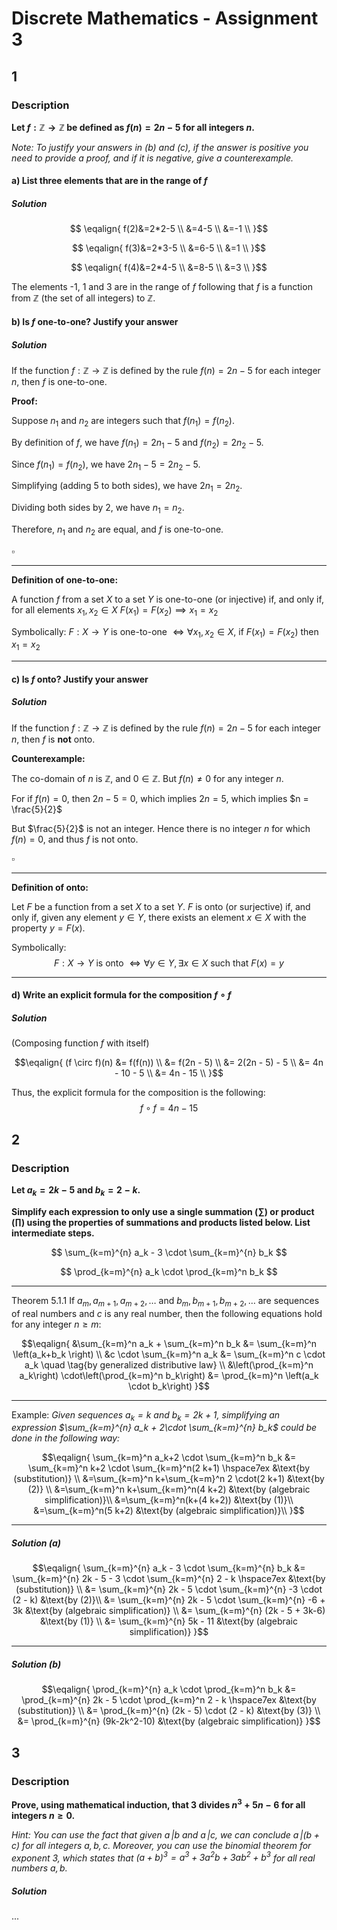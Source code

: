 # Discrete Mathematics - Assignment 3
## 1
### Description
**Let $f : \mathbb{Z} \rightarrow \mathbb{Z}$ be defined as $f(n) = 2 n - 5$ for all integers $n$.**

*Note: To justify your answers in (b) and (c), if the answer is positive you need to provide a proof, and if it is negative, give a counterexample.*

#### a) **List three elements that are in the range of $f$**
##### Solution
$$ \eqalign{
f(2)&=2*2-5 \\
&=4-5 \\
&=-1 \\
}$$

$$ \eqalign{
f(3)&=2*3-5 \\
&=6-5 \\
&=1 \\
}$$

$$ \eqalign{
f(4)&=2*4-5 \\
&=8-5 \\
&=3 \\
}$$

The elements -1, 1 and 3 are in the range of $f$ following that $f$ is a function from $\mathbb{Z}$ (the set of all integers) to $\mathbb{Z}$.

#### b) **Is $f$ one-to-one? Justify your answer**
##### Solution
If the function $f: \mathbb{Z} \rightarrow \mathbb{Z}$ is defined by the rule $f(n) = 2n - 5$ for each integer $n$, then $f$ is one-to-one.

**Proof:**

Suppose $n_1$ and $n_2$ are integers such that $f(n_1) = f(n_2)$. 

By definition of $f$, we have $f(n_1) = 2n_1 - 5$ and $f(n_2) = 2n_2 - 5$.

Since $f(n_1) = f(n_2)$, we have $2n_1 - 5 = 2n_2 - 5$.

Simplifying (adding 5 to both sides), we have $2n_1 = 2n_2$.

Dividing both sides by 2, we have $n_1 = n_2$.

Therefore, $n_1$ and $n_2$ are equal, and $f$ is one-to-one. 

$\square$

---
**Definition of one-to-one:**

A function $f$ from a set $X$ to a set $Y$ is one-to-one (or injective) if, and only if, for all elements $x_1, x_2 \in X$
$F(x_1) = F(x_2) \implies x_1 = x_2$

Symbolically:
$F: X \rightarrow Y$ is one-to-one $\iff \forall x_1, x_2 \in X$, if $F(x_1) = F(x_2)$ then $x_1 = x_2$

---
#### c) **Is $f$ onto? Justify your answer**
##### Solution
If the function $f: \mathbb{Z} \rightarrow \mathbb{Z}$ is defined by the rule $f(n) = 2n - 5$ for each integer $n$, then $f$ is **not** onto.

**Counterexample:**

The co-domain of $n$ is $\mathbb{Z}$, and $0 \in \mathbb{Z}$.
But $f(n) \neq 0$ for any integer $n$.

For if $f(n) = 0$, then $2n - 5 = 0$, which implies $2n = 5$, which implies $n = \frac{5}{2}$

But $\frac{5}{2}$ is not an integer. Hence there is no integer $n$ for which $f(n) = 0$, and thus $f$ is not onto.

$\square$

---
**Definition of onto:**

Let $F$ be a function from a set $X$ to a set $Y$. $F$ is onto (or surjective) if, and only if, given any element $y \in Y$, there exists an element $x \in X$ with the property $y = F(x)$.

Symbolically:
$$F: X \rightarrow Y \text{ is onto } \iff \forall y \in Y, \exists x \in X \text{ such that } F(x) = y$$

---
#### d) **Write an explicit formula for the composition $f \circ f$**
##### Solution
(Composing function $f$ with itself)

$$\eqalign{
(f \circ f)(n) &= f(f(n)) \\
&= f(2n - 5) \\
&= 2(2n - 5) - 5 \\
&= 4n - 10 - 5 \\
&= 4n - 15 \\
}$$

Thus, the explicit formula for the composition is the following:
$$f \circ f = 4n - 15$$

## 2
### Description
**Let $a_k = 2 k - 5$ and $b_k = 2 - k$.**

**Simplify each expression to only use a single summation ($\sum$) or product ($\prod$) using the properties of summations and products listed below. List intermediate steps.**

$$
\sum_{k=m}^{n} a_k - 3 \cdot \sum_{k=m}^{n} b_k
$$

$$
\prod_{k=m}^{n} a_k  \cdot \prod_{k=m}^n b_k
$$

---
Theorem 5.1.1
If $a_m, a_{m+1}, a_{m+2}, \ldots$ and $b_m, b_{m+1}, b_{m+2}, \ldots$ are sequences of real numbers and $c$ is any real number, then the following equations hold for any integer $n \geq m$:

$$\eqalign{
&\sum_{k=m}^n a_k + \sum_{k=m}^n b_k &= \sum_{k=m}^n \left(a_k+b_k \right) \\
&c \cdot \sum_{k=m}^n a_k &= \sum_{k=m}^n c \cdot a_k \quad \tag{by generalized distributive law} \\
&\left(\prod_{k=m}^n a_k\right) \cdot\left(\prod_{k=m}^n b_k\right) &= \prod_{k=m}^n \left(a_k \cdot b_k\right)
}$$

---
Example:
*Given sequences $a_k = k$ and $b_k = 2 k + 1$, simplifying an expression $\sum_{k=m}^{n} a_k + 2\cdot \sum_{k=m}^{n} b_k$ could be done in the following way:*

$$\eqalign{
\sum_{k=m}^n a_k+2 \cdot \sum_{k=m}^n b_k &= \sum_{k=m}^n k+2 \cdot \sum_{k=m}^n(2 k+1) \hspace7ex &\text{by (substitution)} \\
&=\sum_{k=m}^n k+\sum_{k=m}^n 2 \cdot(2 k+1) &\text{by (2)} \\
&=\sum_{k=m}^n k+\sum_{k=m}^n(4 k+2) &\text{by (algebraic simplification)}\\
&=\sum_{k=m}^n(k+(4 k+2)) &\text{by (1)}\\
&=\sum_{k=m}^n(5 k+2) &\text{by (algebraic simplification)}\\
}$$

---
##### Solution (a)
$$\eqalign{
\sum_{k=m}^{n} a_k - 3 \cdot \sum_{k=m}^{n} b_k &= \sum_{k=m}^{n} 2k - 5 - 3 \cdot \sum_{k=m}^{n} 2 - k \hspace7ex &\text{by (substitution)} \\
&= \sum_{k=m}^{n} 2k - 5 \cdot \sum_{k=m}^{n} -3 \cdot (2 - k) &\text{by (2)}\\
&= \sum_{k=m}^{n} 2k - 5 \cdot \sum_{k=m}^{n} -6 + 3k &\text{by (algebraic simplification)} \\
&= \sum_{k=m}^{n} (2k - 5 + 3k-6) &\text{by (1)} \\
&= \sum_{k=m}^{n} 5k - 11 &\text{by (algebraic simplification)}
}$$

---
##### Solution (b)
$$\eqalign{
\prod_{k=m}^{n} a_k  \cdot \prod_{k=m}^n b_k &= \prod_{k=m}^{n} 2k - 5 \cdot \prod_{k=m}^n 2 - k \hspace7ex &\text{by (substitution)} \\
&= \prod_{k=m}^{n} (2k - 5) \cdot (2 - k) &\text{by (3)} \\
&= \prod_{k=m}^{n} (9k-2k^2-10) &\text{by (algebraic simplification)}
}$$

## 3
### Description
**Prove, using mathematical induction, that $3$ divides $n^3 + 5n - 6$ for all integers $n\geq 0$.**

*Hint: You can use the fact that given $a \,| b$ and $a \,| c$, we can conclude $a \,| (b + c)$ for all integers $a,b,c$. Moreover, you can use the binomial theorem for exponent $3$, which states that $(a + b)^3 = a^3 + 3a^2b + 3ab^2 + b^3$ for all real numbers $a, b$.*

##### Solution
...